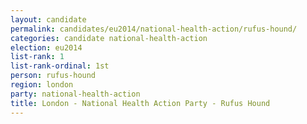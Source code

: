 ```yaml
---
layout: candidate
permalink: candidates/eu2014/national-health-action/rufus-hound/
categories: candidate national-health-action
election: eu2014
list-rank: 1
list-rank-ordinal: 1st
person: rufus-hound
region: london
party: national-health-action
title: London - National Health Action Party - Rufus Hound
---
```

